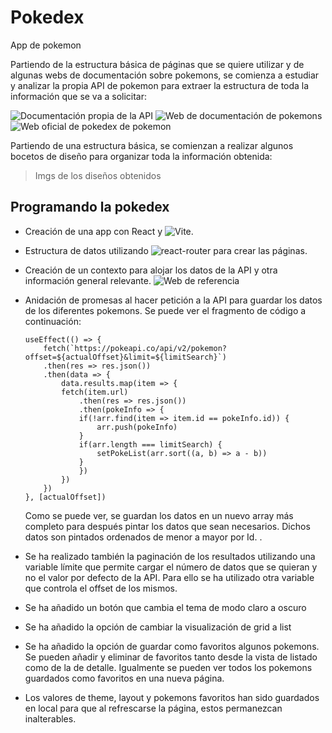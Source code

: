 # Pokedex

App de pokemon

Partiendo de la estructura básica de páginas que se quiere utilizar y de algunas webs de documentación sobre pokemons, se comienza a estudiar y analizar la propia API de pokemon para extraer la estructura de toda la información que se va a solicitar:

![Documentación propia de la API](https://pokeapi.co/docs/v2)
![Web de documentación de pokemons](https://pokemon.fandom.com/es/wiki)
![Web oficial de pokedex de pokemon](https://pokemon.com/es/pokedex)

Partiendo de una estructura básica, se comienzan a realizar algunos bocetos de diseño para organizar toda la información obtenida:

> Imgs de los diseños obtenidos

## Programando la pokedex

+ Creación de una app con React y ![Vite](https://vitejs.dev/guide).

+ Estructura de datos utilizando ![react-router](https://reactrouter.com/en/main/start/tutorial) para crear las páginas.

+ Creación de un contexto para alojar los datos de la API y otra información general relevante. ![Web de referencia](https://react.dev/reference/react/createContext)

+ Anidación de promesas al hacer petición a la API para guardar los datos de los diferentes pokemons. Se puede ver el fragmento de código a continuación:

    ```
    useEffect(() => {
        fetch(`https://pokeapi.co/api/v2/pokemon?offset=${actualOffset}&limit=${limitSearch}`)
        .then(res => res.json())
        .then(data => {
            data.results.map(item => {
            fetch(item.url)
                .then(res => res.json())
                .then(pokeInfo => {
                if(!arr.find(item => item.id == pokeInfo.id)) {
                    arr.push(pokeInfo)
                }
                if(arr.length === limitSearch) {
                    setPokeList(arr.sort((a, b) => a - b))
                }
                })
            })
        })
    }, [actualOffset])
    ```

    Como se puede ver, se guardan los datos en un nuevo array más completo para después pintar los datos que sean necesarios. Dichos datos son pintados ordenados de menor a mayor por Id. .

+ Se ha realizado también la paginación de los resultados utilizando una variable límite que permite cargar el número de datos que se quieran y no el valor por defecto de la API. Para ello se ha utilizado otra variable que controla el offset de los mismos.

+ Se ha añadido un botón que cambia el tema de modo claro a oscuro

+ Se ha añadido la opción de cambiar la visualización de grid a list

+ Se ha añadido la opción de guardar como favoritos algunos pokemons. Se pueden añadir y eliminar de favoritos tanto desde la vista de listado como de la de detalle. Igualmente se pueden ver todos los pokemons guardados como favoritos en una nueva página.

+ Los valores de theme, layout y pokemons favoritos han sido guardados en local para que al refrescarse la página, estos permanezcan inalterables.